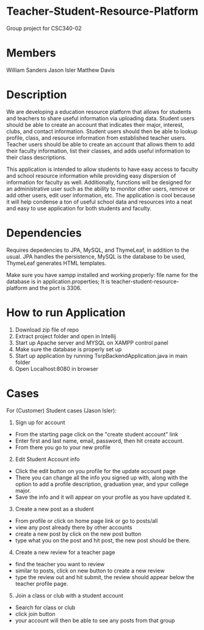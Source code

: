 # Teacher-Student-Resource-Platform
Group project for CSC340-02

# Members
William Sanders
Jason Isler
Matthew Davis

# Description
We are developing a education resource platform that allows for students and teachers to share useful information via uploading data. Student users should be able to create an account that indicates their major, interest, clubs, and contact information. Student users should then be able to lookup profile, class, and resource information from established teacher users. Teacher users should be able to create an account that allows them to add their faculty information, list their classes, and adds useful information to their class descriptions. 

This application is intended to allow students to have easy access to faculty and school resource information while providing easy dispersion of information for faculty as well. Additionally, functions will be designed for an administrative user such as the ability to monitor other users, remove or add other users, edit user information, etc. The application is cool because it will help condense a ton of useful school data and resources into a neat and easy to use application for both students and faculty.

# Dependencies
Requires depedencies to JPA, MySQL, and ThymeLeaf, in addition to the usual. JPA handles the persistence, MySQL is the database to be used, ThymeLeaf generates HTML templates.

Make sure you have xampp installed and working properly: file name for the database is in application.properties; It is teacher-student-resource-platform and the port is 3306.

# How to run Application
1. Download zip file of repo
2. Extract project folder and open in Intellij
3. Start up Apache server and MYSQL on XAMPP control panel
4. Make sure the database is properly set up
5. Start up application by running TsrpBackendApplication.java in main folder
6. Open Localhost:8080 in browser

# Cases

For (Customer) Student cases (Jason Isler): 
1. Sign up for account
- From the starting page click on the "create student account" link
- Enter first and last name, email, password, then hit create account.
- From there you go to your new profile
2. Edit Student Account info
- Click the edit button on you profile for the update account page
- There you can change all the info you signed up with, along with the option to add a profile description, graduation year, and ypur college major.
- Save the info and it will appear on your profile as you have updated it.

3. Create a new post as a student
- From profile or click on home page link or go to posts/all
- view any post already there by other accounts
- create a new post by click on the new post button
- type what you on the post and hit post, the new post should be there.

4. Create a new review for a teacher page
- find the teacher you want to review
- similar to posts, click on new button to create a new review
- type the review out and hit submit, the review should appear below the teacher profile page.

5. Join a class or club with a student account
- Search for class or club
- click join button
- your account will then be able to see any posts from that group
